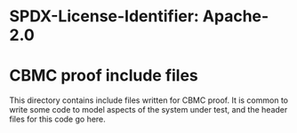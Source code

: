 # SPDX-License-Identifier: Apache-2.0

CBMC proof include files
========================

This directory contains include files written for CBMC proof.  It is
common to write some code to model aspects of the system under test,
and the header files for this code go here.
